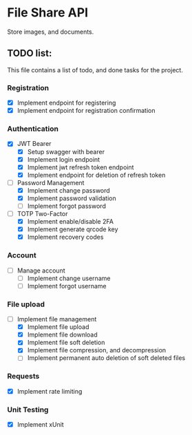 # File Share API
Store images, and documents.

## TODO list:
This file contains a list of todo, and done tasks for the project.

### Registration
- [x] Implement endpoint for registering
- [x] Implement endpoint for registration confirmation 

### Authentication
- [x] JWT Bearer
    - [x] Setup swagger with bearer
    - [x] Implement login endpoint
    - [x] Implement jwt refresh token endpoint
    - [x] Implement endpoint for deletion of refresh token

- [ ] Password Management
    - [x] Implement change password
	- [x] Implement password validation
    - [ ] Implement forgot password

- [ ] TOTP Two-Factor
    - [x] Implement enable/disable 2FA
	- [x] Implement generate qrcode key 
	- [x] Implement recovery codes

### Account
- [ ] Manage account
    - [ ] Implement change username
    - [ ] Implement forgot username

### File upload
- [ ] Implement file management
    - [x] Implement file upload
    - [x] Implement file download
    - [x] Implement file soft deletion
	- [x] Implement file compression, and decompression
    - [ ] Implement permanent auto deletion of soft deleted files

### Requests
- [x] Implement rate limiting

### Unit Testing
- [x] Implement xUnit